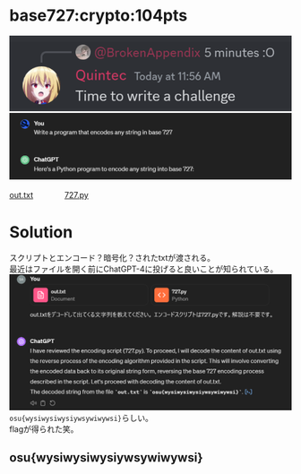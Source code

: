 # base727:crypto:104pts
![image.png](image.png)  
![chat.png](chat.png)  

[out.txt](out.txt)　　　　[727.py](727.py)  

# Solution
スクリプトとエンコード？暗号化？されたtxtが渡される。  
最近はファイルを開く前にChatGPT-4に投げると良いことが知られている。  
![chatgpt4.png](images/chatgpt4.png)  
`osu{wysiwysiwysiywsywiwywsi}`らしい。  
flagが得られた笑。  

## osu{wysiwysiwysiywsywiwywsi}